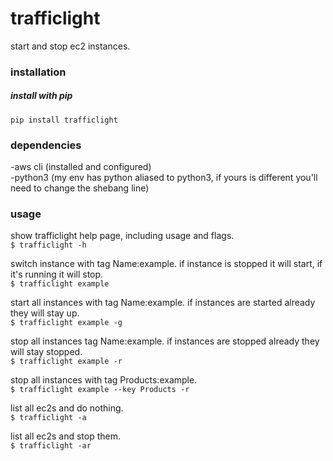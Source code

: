 # trafficlight  
  
start and stop ec2 instances.  
  
### installation  
  
##### install with pip  
  
`pip install trafficlight`  
  
### dependencies   
  
-aws cli (installed and configured)  
-python3 (my env has python aliased to python3, if yours is different you'll need to change the shebang line)   
  
### usage  
  
show trafficlight help page, including usage and flags.  
`$ trafficlight -h`  
   
switch instance with tag Name:example. if instance is stopped it will start, if it's running it will stop.   
`$ trafficlight example`   
   
start all instances with tag Name:example. if instances are started already they will stay up.   
`$ trafficlight example -g`   
   
stop all instances tag Name:example. if instances are stopped already they will stay stopped.   
`$ trafficlight example -r`   
   
stop all instances with tag Products:example.    
`$ trafficlight example --key Products -r`   
   
list all ec2s and do nothing.  
`$ trafficlight -a`  
  
list all ec2s and stop them.  
`$ trafficlight -ar`  
